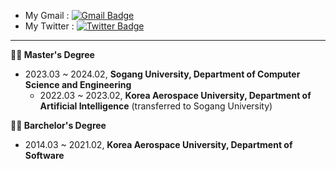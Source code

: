 <!-- <div align = center><h1> 👋 Hello :) </h1></div> -->
<!-- <div align = center><h1> Hello :) </h1></div> -->
  
<!-- ### <div align="center">I'm HappySky from South Korea, dreaming for a capable Data Scientist 😊</div>  -->
  
- My Gmail : [![Gmail Badge](https://img.shields.io/badge/Gmail-d14836?style=flat-square&logo=Gmail&logoColor=white&link=mailto:skdbsxir@gmail.com)](mailto:skdbsxir@gmail.com)
- My Twitter : [![Twitter Badge](https://img.shields.io/badge/twitter-1877f2?style=flat-square&logo=twitter&logoColor=white&link=https://twitter.com/Happy_Sky012)](https://twitter.com/Happy_Sky012)

---------------------------------

<div align=left>

**👨‍🎓 Master's Degree** <br>
  
- 2023.03 ~ 2024.02, **Sogang University, Department of Computer Science and Engineering**
  - 2022.03 ~ 2023.02, **Korea Aerospace University, Department of Artificial Intelligence** (transferred to Sogang University)

**👨‍🎓 Barchelor's Degree** <br>

- 2014.03 ~ 2021.02, **Korea Aerospace University, Department of Software**

  
</div>

<div align=center>

<!--[![Anurag's GitHub stats](https://github-readme-stats.vercel.app/api?username=skdbsxir&show_icons=true&theme=algolia&hide=contribs)](https://github.com/anuraghazra/github-readme-stats)
[![Solved.ac Profile](http://mazassumnida.wtf/api/v2/generate_badge?boj=happysky12)](https://solved.ac/happysky12/)
[![Top Langs](https://github-readme-stats.vercel.app/api/top-langs/?username=skdbsxir&hide=javascript,html&layout=compact)](https://github.com/anuraghazra/github-readme-stats)-->


</div>

<!--
<h3 align="left">I usually works with :</h3>
<p align="left"> <a href="https://www.python.org" target="_blank"> <img src="https://raw.githubusercontent.com/devicons/devicon/master/icons/python/python-original.svg" alt="python" width="40" height="40"/> </a> <a href="https://scikit-learn.org/" target="_blank"> <img src="https://upload.wikimedia.org/wikipedia/commons/0/05/Scikit_learn_logo_small.svg" alt="scikit_learn" width="40" height="40"/> </a> </p>
-->
